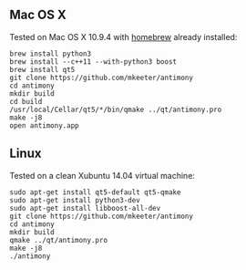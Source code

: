 Mac OS X
--------
Tested on Mac OS X 10.9.4 with [homebrew](http://brew.sh/) already installed:
```
brew install python3
brew install --c++11 --with-python3 boost
brew install qt5
git clone https://github.com/mkeeter/antimony
cd antimony
mkdir build
cd build
/usr/local/Cellar/qt5/*/bin/qmake ../qt/antimony.pro
make -j8
open antimony.app
```

Linux
-----
Tested on a clean Xubuntu 14.04 virtual machine:
```
sudo apt-get install qt5-default qt5-qmake
sudo apt-get install python3-dev
sudo apt-get install libboost-all-dev
git clone https://github.com/mkeeter/antimony
cd antimony
mkdir build
qmake ../qt/antimony.pro
make -j8
./antimony
```

